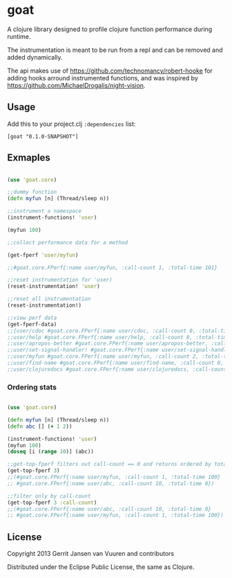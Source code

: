 # goat

A clojure library designed to profile clojure function performance during runtime.

The instrumentation is meant to be run from a repl and can be removed and added dynamically.

The api makes use of https://github.com/technomancy/robert-hooke for adding hooks arround instrumented functions, and was inspired by https://github.com/MichaelDrogalis/night-vision.

## Usage

Add this to your project.clj `:dependencies` list:

    [goat "0.1.0-SNAPSHOT"]

## Exmaples

```clojure

(use 'goat.core)

;;dummy function
(defn myfun [n] (Thread/sleep n))

;;instrument a namespace
(instrument-functions! 'user)

(myfun 100)

;;collect performance data for a method

(get-fperf 'user/myfun) 

;;#goat.core.FPerf{:name user/myfun, :call-count 1, :total-time 101}

;;reset instrumentation for 'user)
(reset-instrumentation! 'user)

;;reset all instrumentation
(reset-instrumentation!)

;;view perf data
(get-fperf-data)
;;{user/cdoc #goat.core.FPerf{:name user/cdoc, :call-count 0, :total-time 0}, 
;;user/help #goat.core.FPerf{:name user/help, :call-count 0, :total-time 0}, 
;;user/apropos-better #goat.core.FPerf{:name user/apropos-better, :call-count 0, :total-time 0},
;;user/set-signal-handler! #goat.core.FPerf{:name user/set-signal-handler!, :call-count 0, :total-time 0}, 
;;user/myfun #goat.core.FPerf{:name user/myfun, :call-count 2, :total-time 203}, 
;;user/find-name #goat.core.FPerf{:name user/find-name, :call-count 0, :total-time 0}, 
;;user/clojuredocs #goat.core.FPerf{:name user/clojuredocs, :call-count 0, :total-time 0}}

```

### Ordering stats

```clojure

(use 'goat.core)

(defn myfun [n] (Thread/sleep n))
(defn abc [] (+ 1 2))

(instrument-functions! 'user)
(myfun 100)
(doseq [i (range 10)] (abc))

;;get-top-fperf filters out call-count == 0 and returns ordered by total-count and total-time
(get-top-fperf 3)
;;(#goat.core.FPerf{:name user/myfun, :call-count 1, :total-time 100} 
;; #goat.core.FPerf{:name user/abc, :call-count 10, :total-time 0})

;;filter only by call-count
(get-top-fperf 3 :call-count)
;;(#goat.core.FPerf{:name user/abc, :call-count 10, :total-time 0} 
;; #goat.core.FPerf{:name user/myfun, :call-count 1, :total-time 100})


```

## License

Copyright 2013 Gerrit Jansen van Vuuren and contributors

Distributed under the Eclipse Public License, the same as Clojure.

